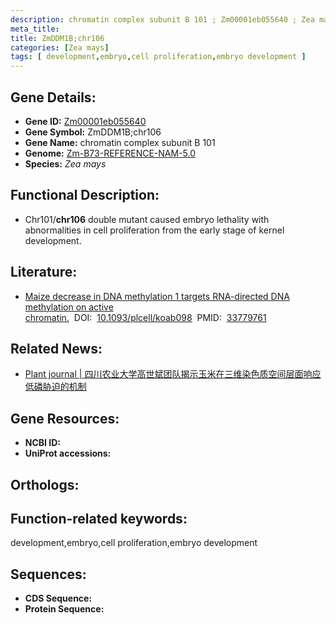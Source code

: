 ```yaml
---
description: chromatin complex subunit B 101 ; Zm00001eb055640 ; Zea mays
meta_title:
title: ZmDDM1B;chr106
categories: [Zea mays]
tags: [ development,embryo,cell proliferation,embryo development ]
---
```


## Gene Details:
- **Gene ID:**	[Zm00001eb055640]()
- **Gene Symbol:** ZmDDM1B;chr106
- **Gene Name:** chromatin complex subunit B 101
- **Genome:** [Zm-B73-REFERENCE-NAM-5.0]()
- **Species:** *Zea mays*

## Functional Description:
   - Chr101/**chr106** double mutant caused embryo lethality with abnormalities in cell proliferation from the early stage of kernel development.

## Literature:
   - [Maize decrease in DNA methylation 1 targets RNA-directed DNA methylation on active chromatin.]( https://academic.oup.com/plcell/article/33/7/2183/6199447?login=true)&nbsp;&nbsp;DOI:&nbsp;&nbsp;[10.1093/plcell/koab098](https://academic.oup.com/plcell/article/33/7/2183/6199447?login=true)&nbsp;&nbsp;PMID:&nbsp;&nbsp;[33779761](https://pubmed.ncbi.nlm.nih.gov/33779761/)

## Related News:
   - [Plant journal | 四川农业大学高世斌团队揭示玉米在三维染色质空间层面响应低磷胁迫的机制](https://mp.weixin.qq.com/s?__biz=MzU3ODY3MDM0NA==&mid=2247530607&idx=2&sn=9dd86bfaf7b24e968d07b9fab4cf8b5d&chksm=db96a50bb383a4fa0191434b75a4f6bc29cfb32ba5b3c9c65fa14ed7ed13537e0e0887a0108c&scene=27#wechat_redirect)

## Gene Resources:
- **NCBI ID:** [](https://www.ncbi.nlm.nih.gov/gene/?term=)
- **UniProt accessions:** [](https://www.uniprot.org/uniprotkb//entry)

## Orthologs:

## Function-related keywords:
development,embryo,cell proliferation,embryo development

## Sequences:
- **CDS Sequence:**
- **Protein Sequence:**
